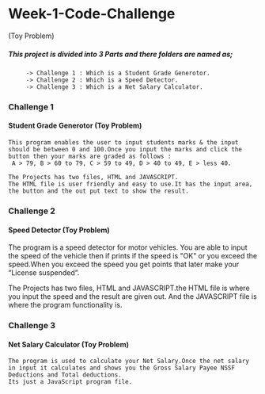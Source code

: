 # Week-1-Code-Challenge
(Toy Problem)


#####  This project is divided into 3 Parts and there folders are named as;
         -> Challenge 1 : Which is a Student Grade Generotor.
         -> Challenge 2 : Which is a Speed Detector.
         -> Challenge 3 : Which is a Net Salary Calculator.



### Challenge 1
#### Student Grade Generotor (Toy Problem)
    This program enables the user to input students marks & the input should be between 0 and 100.Once you input the marks and click the button then your marks are graded as follows :
     A > 79, B > 60 to 79, C > 59 to 49, D > 40 to 49, E > less 40.

    The Projects has two files, HTML and JAVASCRIPT. 
    The HTML file is user friendly and easy to use.It has the input area, the button and the out put text to show the result.




### Challenge 2
#### Speed Detector (Toy Problem)
   The program is a speed detector for motor vehicles. You are able to input the speed of the vehicle then if prints if the speed is "OK" or you exceed the speed.When you exceed the speed you get points that later make your “License suspended”.

   The Projects has two files, HTML and JAVASCRIPT.the HTML file is where you input the speed and the result are given out. And the JAVASCRIPT file is where the program functionality is.





### Challenge 3
####  Net Salary Calculator (Toy Problem)
    The program is used to calculate your Net Salary.Once the net salary in input it calculates and shows you the Gross Salary Payee NSSF Deductions and Total deductions.
    Its just a JavaScript program file.










